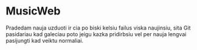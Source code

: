 # MusicWeb
Pradedam nauja uzduoti ir cia po biski kelsiu failus viska naujinsiu, sita Git pasidariau kad galeciau poto jeigu kazka pridirbsiu vel per nauja lengvai pasijungti kad veiktu normaliai.
